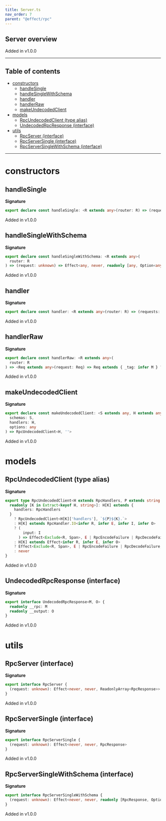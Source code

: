 ```yaml
---
title: Server.ts
nav_order: 7
parent: "@effect/rpc"
---
```


## Server overview

Added in v1.0.0

---

<h2 class="text-delta">Table of contents</h2>

- [constructors](#constructors)
  - [handleSingle](#handlesingle)
  - [handleSingleWithSchema](#handlesinglewithschema)
  - [handler](#handler)
  - [handlerRaw](#handlerraw)
  - [makeUndecodedClient](#makeundecodedclient)
- [models](#models)
  - [RpcUndecodedClient (type alias)](#rpcundecodedclient-type-alias)
  - [UndecodedRpcResponse (interface)](#undecodedrpcresponse-interface)
- [utils](#utils)
  - [RpcServer (interface)](#rpcserver-interface)
  - [RpcServerSingle (interface)](#rpcserversingle-interface)
  - [RpcServerSingleWithSchema (interface)](#rpcserversinglewithschema-interface)

---

# constructors

## handleSingle

**Signature**

```ts
export declare const handleSingle: <R extends any>(router: R) => (request: unknown) => Effect<any, never, any>
```

Added in v1.0.0

## handleSingleWithSchema

**Signature**

```ts
export declare const handleSingleWithSchema: <R extends any>(
  router: R
) => (request: unknown) => Effect<any, never, readonly [any, Option<any>]>
```

Added in v1.0.0

## handler

**Signature**

```ts
export declare const handler: <R extends any>(router: R) => (requests: unknown) => Effect<any, never, readonly any[]>
```

Added in v1.0.0

## handlerRaw

**Signature**

```ts
export declare const handlerRaw: <R extends any>(
  router: R
) => <Req extends any>(request: Req) => Req extends { _tag: infer M } ? any : never
```

Added in v1.0.0

## makeUndecodedClient

**Signature**

```ts
export declare const makeUndecodedClient: <S extends any, H extends any>(
  schemas: S,
  handlers: H,
  options: any
) => RpcUndecodedClient<H, ''>
```

Added in v1.0.0

# models

## RpcUndecodedClient (type alias)

**Signature**

```ts
export type RpcUndecodedClient<H extends RpcHandlers, P extends string = ''> = {
  readonly [K in Extract<keyof H, string>]: H[K] extends {
    handlers: RpcHandlers
  }
    ? RpcUndecodedClient<H[K]['handlers'], `${P}${K}.`>
    : H[K] extends RpcHandler.IO<infer R, infer E, infer I, infer O>
    ? (
        input: I
      ) => Effect<Exclude<R, Span>, E | RpcEncodeFailure | RpcDecodeFailure, UndecodedRpcResponse<`${P}${K}`, O>>
    : H[K] extends Effect<infer R, infer E, infer O>
    ? Effect<Exclude<R, Span>, E | RpcEncodeFailure | RpcDecodeFailure, UndecodedRpcResponse<`${P}${K}`, O>>
    : never
}
```

Added in v1.0.0

## UndecodedRpcResponse (interface)

**Signature**

```ts
export interface UndecodedRpcResponse<M, O> {
  readonly __rpc: M
  readonly __output: O
}
```

Added in v1.0.0

# utils

## RpcServer (interface)

**Signature**

```ts
export interface RpcServer {
  (request: unknown): Effect<never, never, ReadonlyArray<RpcResponse>>
}
```

Added in v1.0.0

## RpcServerSingle (interface)

**Signature**

```ts
export interface RpcServerSingle {
  (request: unknown): Effect<never, never, RpcResponse>
}
```

Added in v1.0.0

## RpcServerSingleWithSchema (interface)

**Signature**

```ts
export interface RpcServerSingleWithSchema {
  (request: unknown): Effect<never, never, readonly [RpcResponse, Option<RpcSchema.Base>]>
}
```

Added in v1.0.0
